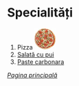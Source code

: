 # Specialități

1. Pizza ![Imaginea nu a fost gasita](imgs/pizza_spec.jpg)
2. [Salată cu pui](specialitati/salata-cu-pui.md)
3. [Paste carbonara](specialitati/paste-carbonara.md) 

[*Pagina principală*](main.md)